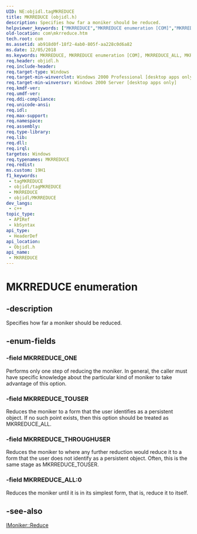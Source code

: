 ```yaml
---
UID: NE:objidl.tagMKREDUCE
title: MKRREDUCE (objidl.h)
description: Specifies how far a moniker should be reduced.
helpviewer_keywords: ["MKRREDUCE","MKRREDUCE enumeration [COM]","MKRREDUCE_ALL","MKRREDUCE_ONE","MKRREDUCE_THROUGHUSER","MKRREDUCE_TOUSER","_com_MKRREDUCE","com.mkrreduce","objidl/MKRREDUCE","objidl/MKRREDUCE_ALL","objidl/MKRREDUCE_ONE","objidl/MKRREDUCE_THROUGHUSER","objidl/MKRREDUCE_TOUSER"]
old-location: com\mkrreduce.htm
tech.root: com
ms.assetid: ab918d0f-18f2-4ab0-805f-aa228c0d6a82
ms.date: 12/05/2018
ms.keywords: MKRREDUCE, MKRREDUCE enumeration [COM], MKRREDUCE_ALL, MKRREDUCE_ONE, MKRREDUCE_THROUGHUSER, MKRREDUCE_TOUSER, _com_MKRREDUCE, com.mkrreduce, objidl/MKRREDUCE, objidl/MKRREDUCE_ALL, objidl/MKRREDUCE_ONE, objidl/MKRREDUCE_THROUGHUSER, objidl/MKRREDUCE_TOUSER
req.header: objidl.h
req.include-header: 
req.target-type: Windows
req.target-min-winverclnt: Windows 2000 Professional [desktop apps only]
req.target-min-winversvr: Windows 2000 Server [desktop apps only]
req.kmdf-ver: 
req.umdf-ver: 
req.ddi-compliance: 
req.unicode-ansi: 
req.idl: 
req.max-support: 
req.namespace: 
req.assembly: 
req.type-library: 
req.lib: 
req.dll: 
req.irql: 
targetos: Windows
req.typenames: MKRREDUCE
req.redist: 
ms.custom: 19H1
f1_keywords:
 - tagMKREDUCE
 - objidl/tagMKREDUCE
 - MKRREDUCE
 - objidl/MKRREDUCE
dev_langs:
 - c++
topic_type:
 - APIRef
 - kbSyntax
api_type:
 - HeaderDef
api_location:
 - Objidl.h
api_name:
 - MKRREDUCE
---
```


# MKRREDUCE enumeration


## -description

Specifies how far a moniker should be reduced.

## -enum-fields

### -field MKRREDUCE_ONE

Performs only one step of reducing the moniker. In general, the caller must have specific knowledge about the particular kind of moniker to take advantage of this option.

### -field MKRREDUCE_TOUSER

Reduces the moniker to a form that the user identifies as a persistent object. If no such point exists, then this option should be treated as MKRREDUCE_ALL.

### -field MKRREDUCE_THROUGHUSER

Reduces the moniker to where any further reduction would reduce it to a form that the user does not identify as a persistent object. Often, this is the same stage as MKRREDUCE_TOUSER.

### -field MKRREDUCE_ALL:0

Reduces the moniker until it is in its simplest form, that is, reduce it to itself.

## -see-also

<a href="/windows/desktop/api/objidl/nf-objidl-imoniker-reduce">IMoniker::Reduce</a>
